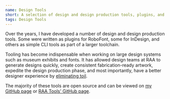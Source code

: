 ```yaml
---
name: Design Tools
short: A selection of design and design production tools, plugins, and scripts, written for InDesign and RoboFont.
tags: Design Tools
---
```


Over the years, I have developed a number of design and design production tools. Some were written as plugins for RoboFont, some for InDesign, and others as simple CLI tools as part of a larger toolchain.

Tooling has become indispensable when working on large design systems such as museum exhibits and fonts. It has allowed design teams at RAA to generate designs quickly, create consistent fabrication-ready artwork, expedite the design production phase, and most importantly, have a better designer experience by [eliminating toil](https://landing.google.com/sre/sre-book/chapters/eliminating-toil/).

The majority of these tools are open source and can be viewed on [my GitHub page](https://github.com/jtanadi/) or [RAA Tools' GitHub page](https://github.com/raa-tools/).
